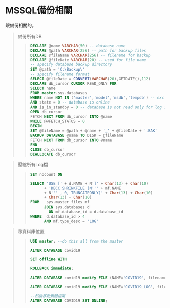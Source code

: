 # MSSQL備份相關


跟備份相關的。  
<!--more-->

>備份所有DB
>>```sql
>>DECLARE @name VARCHAR(50) -- database name
>>DECLARE @path VARCHAR(256) -- path for backup files
>>DECLARE @fileName VARCHAR(256) -- filename for backup
>>DECLARE @fileDate VARCHAR(20) -- used for file name
>>-- specify database backup directory
>>SET @path = 'C:\Backup\'
>>-- specify filename format
>>SELECT @fileDate = CONVERT(VARCHAR(20),GETDATE(),112)
>>DECLARE db_cursor CURSOR READ_ONLY FOR
>>SELECT name
>>FROM master.sys.databases
>>WHERE name NOT IN ('master','model','msdb','tempdb') -- exclude these >>databases
>>AND state = 0 -- database is online
>>AND is_in_standby = 0 -- database is not read only for log shipping
>>OPEN db_cursor
>>FETCH NEXT FROM db_cursor INTO @name
>>WHILE @@FETCH_STATUS = 0
>>BEGIN
>>SET @fileName = @path + @name + '_' + @fileDate + '.BAK'
>>BACKUP DATABASE @name TO DISK = @fileName
>>FETCH NEXT FROM db_cursor INTO @name
>>END
>>CLOSE db_cursor
>>DEALLOCATE db_cursor
>>```  
  
  
  
  
>壓縮所有Log檔
>>```sql
>>SET nocount ON
>>
>>SELECT 'USE [' + d.NAME + N']' + Char(13) + Char(10)
>>       + 'DBCC SHRINKFILE (N''' + mf.NAME
>>       + N''' , 0, TRUNCATEONLY)' + Char(13) + Char(10)
>>       + Char(13) + Char(10)
>>FROM   sys.master_files mf
>>       JOIN sys.databases d
>>         ON mf.database_id = d.database_id
>>WHERE  d.database_id > 4
>>       AND mf.type_desc = 'LOG' 
>>```  
  
  
  
  
>移資料庫位置
>>```sql
>>USE master; --do this all from the master
>>
>>ALTER DATABASE covid19
>>
>>SET offline WITH
>>
>>ROLLBACK immediate;
>>
>>ALTER DATABASE covid19 modify FILE (NAME='COVID19', filename= >>'D:\_MSSQL_DB\COVID19.mdf');
>>
>>ALTER DATABASE covid19 modify FILE (NAME='COVID19_LOG', filename= >>'D:\_MSSQL_DB_LOG\COVID19_log.ldf');
>>
>>--然後移動實體檔案
>>ALTER DATABASE COVID19 SET ONLINE;
>>```

